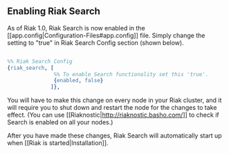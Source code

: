 ## Enabling Riak Search 

As of Riak 1.0, Riak Search is now enabled in the [[app.config|Configuration-Files#app.config]] file. Simply change the setting to "true" in Riak Search Config section (shown below).

```erlang 

%% Riak Search Config
{riak_search, [
               %% To enable Search functionality set this 'true'.
               {enabled, false}
              ]},
```

You will have to make this change on every node in your Riak cluster, and it will require you to shut down and restart the node for the changes to take effect. (You can use [[Riaknostic|http://riaknostic.basho.com/]] to check if Search is enabled on all your nodes.)

After you have made these changes, Riak Search will automatically start up when [[Riak is started|Installation]].